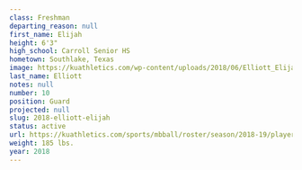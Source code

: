 ```yaml
---
class: Freshman
departing_reason: null
first_name: Elijah
height: 6'3"
high_school: Carroll Senior HS
hometown: Southlake, Texas
image: https://kuathletics.com/wp-content/uploads/2018/06/Elliott_Elijah_06252018.jpg
last_name: Elliott
notes: null
number: 10
position: Guard
projected: null
slug: 2018-elliott-elijah
status: active
url: https://kuathletics.com/sports/mbball/roster/season/2018-19/player/elijah-elliott/
weight: 185 lbs.
year: 2018
---
```

